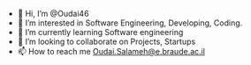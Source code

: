 - 👋 Hi, I’m @Oudai46
- 👀 I’m interested in Software Engineering, Developing, Coding.
- 🌱 I’m currently learning Software engineering
- 💞️ I’m looking to collaborate on Projects, Startups
- 📫 How to reach me Oudai.Salameh@e.braude.ac.il

<!---
Oudai46/Oudai46 is a ✨ special ✨ repository because its `README.md` (this file) appears on your GitHub profile.
You can click the Preview link to take a look at your changes.
--->
